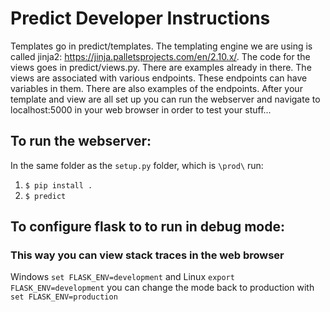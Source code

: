 # Predict Developer Instructions

Templates go in predict/templates. The templating engine we are using is called
jinja2: https://jinja.palletsprojects.com/en/2.10.x/. The code for the views
goes in predict/views.py. There are examples already in there. The views are
associated with various endpoints. These endpoints can have variables in them.
There are also examples of the endpoints. After your template and view are all
set up you can run the webserver and navigate to localhost:5000 in your web
browser in order to test your stuff...

## To run the webserver:

In the same folder as the `setup.py` folder, which is `\prod\` run: 

1. `$ pip install .`
2. `$ predict`

## To configure flask to to run in debug mode:
### This way you can view stack traces in the web browser

Windows `set FLASK_ENV=development` and Linux `export FLASK_ENV=development`
you can change the mode back to production with `set FLASK_ENV=production`


